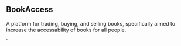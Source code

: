 
## BookAccess

A platform for trading, buying, and selling books, specifically aimed to increase the
accessability of books for all people.

`
